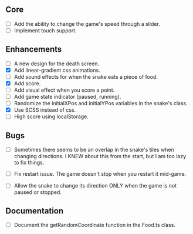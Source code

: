 ## Core

- [ ] Add the ability to change the game's speed through a slider.
- [ ] Implement touch support.

## Enhancements

- [ ] A new design for the death screen. 
- [x] Add linear-gradient css animations.
- [ ] Add sound effects for when the snake eats a piece of food.
- [x] Add score.
- [ ] Add visual effect when you score a point.
- [ ] Add game state indicator (paused, running).
- [ ] Randomize the initialXPos and initialYPos variables in the snake's class.
- [x] Use SCSS instead of css.
- [ ] High score using localStorage.

## Bugs

- [ ] Sometimes there seems to be an overlap in the snake's tiles when changing directions. I KNEW about this from the start, but I am too lazy to fix things.
- [ ] Fix restart issue. The game doesn't stop when you restart it mid-game.
- [ ] Allow the snake to change its direction ONLY when the game is not paused or stopped.


## Documentation

- [ ] Document the getRandomCoordinate function in the Food.ts class.